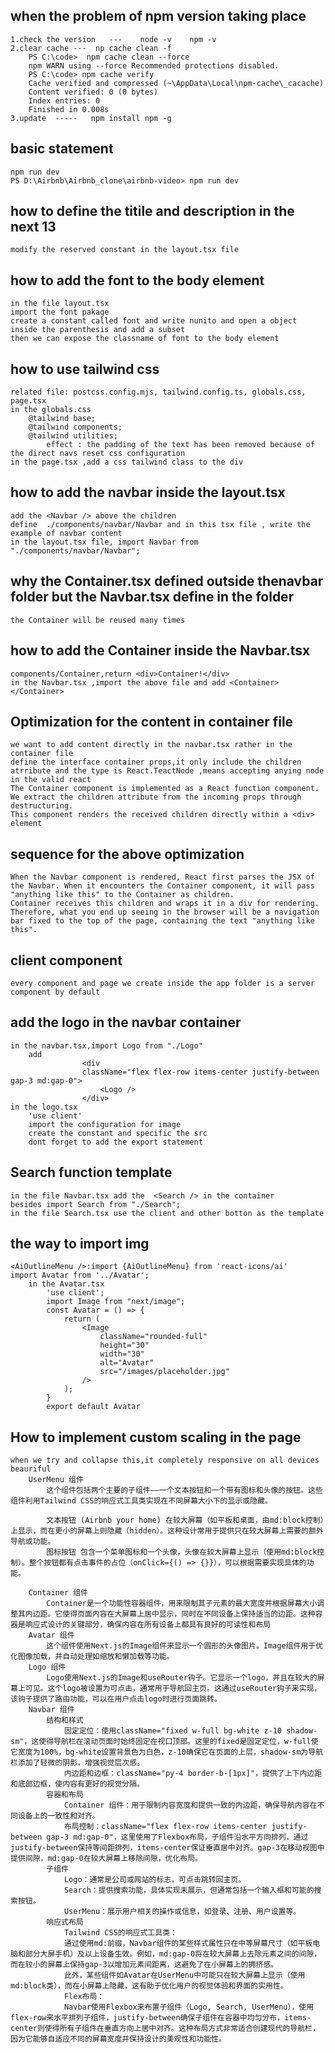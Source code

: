 
## when the problem of npm version taking place
    1.check the version   ---    node -v    npm -v
    2.clear cache ---  np cache clean -f   
        PS C:\code>  npm cache clean --force
        npm WARN using --force Recommended protections disabled.
        PS C:\code> npm cache verify
        Cache verified and compressed (~\AppData\Local\npm-cache\_cacache)
        Content verified: 0 (0 bytes)
        Index entries: 0
        Finished in 0.008s
    3.update  -----   npm install npm -g   


## basic statement
    npm run dev 
    PS D:\Airbnb\Airbnb_clone\airbnb-video> npm run dev


## how to define the titile and description in the next 13
    modify the reserved constant in the layout.tsx file 
## how to add the font to the body element 
    in the file layout.tsx
    import the font pakage 
    create a constant called font and write nunito and open a object inside the parenthesis and add a subset
    then we can expose the classname of font to the body element
    

## how to use tailwind css
    related file: postcss.config.mjs, tailwind.config.ts, globals.css, page.tsx
    in the globals.css
        @tailwind base;
        @tailwind components;
        @tailwind utilities;
            effect : the padding of the text has been removed because of the direct navs reset css configuration
    in the page.tsx ,add a css tailwind class to the div


## how to add the navbar inside the layout.tsx
    add the <Navbar /> above the children 
    define  ./components/navbar/Navbar and in this tsx file , write the example of navbar content
    in the layout.tsx file, import Navbar from "./components/navbar/Navbar";

## why the Container.tsx defined outside thenavbar folder but the Navbar.tsx define in the folder
    the Container will be reused many times

## how to add the Container inside the Navbar.tsx
    components/Container,return <div>Container!</div>
    in the Navbar.tsx ,import the above file and add <Container></Container>

## Optimization for the content in container file
    we want to add content directly in the navbar.tsx rather in the container file 
    define the interface container props,it only include the children atrribute and the type is React.TeactNode ,means accepting anying node in the valid react
    The Container component is implemented as a React function component. We extract the children attribute from the incoming props through destructuring.
    This component renders the received children directly within a <div> element

## sequence for the above optimization 
    When the Navbar component is rendered, React first parses the JSX of the Navbar. When it encounters the Container component, it will pass "anything like this" to the Container as children.
    Container receives this children and wraps it in a div for rendering. Therefore, what you end up seeing in the browser will be a navigation bar fixed to the top of the page, containing the text "anything like this".

## client component
    every component and page we create inside the app folder is a server component by default

## add the logo in the navbar container
    in the navbar.tsx,import Logo from "./Logo"
        add 
                    <div
                    className="flex flex-row items-center justify-between gap-3 md:gap-0">
                        <Logo />
                    </div>
    in the logo.tsx
        'use client'
        import the configuration for image 
        create the constant and specific the src
        dont forget to add the export statement


## Search function template 
    in the file Navbar.tsx add the  <Search /> in the container
    besides import Search from "./Search";
    in the file Search.tsx use the client and other botton as the template

## the way to import img
    <AiOutlineMenu />:import {AiOutlineMenu} from 'react-icons/ai'
    import Avatar from '../Avatar';
        in the Avatar.tsx
            'use client';
            import Image from "next/image";
            const Avatar = () => {
                return (
                    <Image
                        className="rounded-full"
                        height="30"
                        width="30"
                        alt="Avatar"
                        src="/images/placeholder.jpg"
                    />
                );
            }
            export default Avatar

## How to implement custom scaling in the page
    when we try and collapse this,it completely responsive on all devices beauriful 
        UserMenu 组件
            这个组件包括两个主要的子组件——一个文本按钮和一个带有图标和头像的按钮。这些组件利用Tailwind CSS的响应式工具类实现在不同屏幕大小下的显示或隐藏。
            
            文本按钮 (Airbnb your home) 在较大屏幕（如平板和桌面，由md:block控制）上显示，而在更小的屏幕上则隐藏（hidden）。这种设计常用于提供只在较大屏幕上需要的额外导航或功能。
            图标按钮 包含一个菜单图标和一个头像，头像在较大屏幕上显示（使用md:block控制）。整个按钮都有点击事件的占位（onClick={() => {}}），可以根据需要实现具体的功能。

        Container 组件
            Container是一个功能性容器组件，用来限制其子元素的最大宽度并根据屏幕大小调整其内边距。它使得页面内容在大屏幕上居中显示，同时在不同设备上保持适当的边距。这种容器是响应式设计的关键部分，确保内容在所有设备上都具有良好的可读性和布局
        Avatar 组件
            这个组件使用Next.js的Image组件来显示一个圆形的头像图片。Image组件用于优化图像加载，并自动处理如缩放和懒加载等功能。
        Logo 组件
            Logo使用Next.js的Image和useRouter钩子。它显示一个logo，并且在较大的屏幕上可见。这个logo被设置为可点击，通常用于导航回主页。这通过useRouter钩子来实现，该钩子提供了路由功能，可以在用户点击logo时进行页面跳转。
        Navbar 组件
            结构和样式
                固定定位：使用className="fixed w-full bg-white z-10 shadow-sm"，这使得导航栏在滚动页面时始终固定在视口顶部。这里的fixed是固定定位，w-full使它宽度为100%，bg-white设置背景色为白色，z-10确保它在页面的上层，shadow-sm为导航栏添加了轻微的阴影，增强视觉层次感。
                内边距和边框：className="py-4 border-b-[1px]"，提供了上下内边距和底部边框，使内容有更好的视觉分隔。
            容器和布局
                Container 组件：用于限制内容宽度和提供一致的内边距，确保导航内容在不同设备上的一致性和对齐。
                布局控制：className="flex flex-row items-center justify-between gap-3 md:gap-0"，这里使用了Flexbox布局，子组件沿水平方向排列，通过justify-between保持等间距排列，items-center保证垂直居中对齐。gap-3在移动视图中提供间隙，md:gap-0在较大屏幕上移除间隙，优化布局。
            子组件
                Logo：通常是公司或网站的标志，可点击跳转回主页。
                Search：提供搜索功能，具体实现未展示，但通常包括一个输入框和可能的搜索按钮。
                UserMenu：展示用户相关的操作或信息，如登录、注册、用户设置等。
            响应式布局
                Tailwind CSS的响应式工具类：
                通过使用md:前缀，Navbar组件的某些样式属性只在中等屏幕尺寸（如平板电脑和部分大屏手机）及以上设备生效。例如，md:gap-0将在较大屏幕上去除元素之间的间隙，而在较小的屏幕上保持gap-3以增加元素间距离，这避免了在小屏幕上的拥挤感。
                此外，某些组件如Avatar在UserMenu中可能只在较大屏幕上显示（使用md:block类），而在小屏幕上隐藏，这有助于优化用户的视觉体验和界面的实用性。
                Flex布局：
                Navbar使用Flexbox来布置子组件（Logo, Search, UserMenu），使用flex-row来水平排列子组件，justify-between确保子组件在容器中均匀分布，items-center则使得所有子组件在垂直方向上居中对齐。这种布局方式非常适合创建现代的导航栏，因为它能够自适应不同的屏幕宽度并保持设计的美观性和功能性。